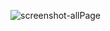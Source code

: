 ![screenshot-allPage](https://user-images.githubusercontent.com/72206861/114843280-5342f980-9de2-11eb-8853-9094b0da5ad6.png)
